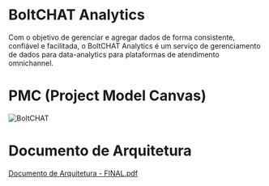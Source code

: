 # BoltCHAT Analytics
Com o objetivo de gerenciar e agregar dados de forma consistente, confiável e facilitada, o BoltCHAT Analytics é um serviço de gerenciamento de dados para data-analytics para plataformas de atendimento omnichannel.
# PMC (Project Model Canvas)

![BoltCHAT](https://github.com/arthur65535/Arquitetura_de_Software/assets/29666978/b09d29f0-1987-473a-9db7-7f4a2e6796e1)

# Documento de Arquitetura
[Documento de Arquitetura - FINAL.pdf](https://github.com/arthur65535/Arquitetura_de_Software/files/12307116/Documento.de.Arquitetura.-.FINAL.pdf)
